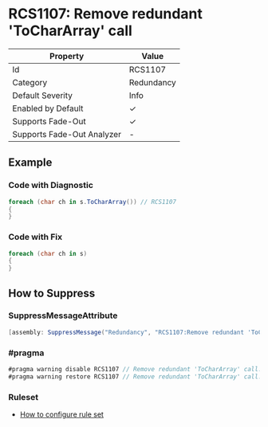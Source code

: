 # RCS1107: Remove redundant 'ToCharArray' call

| Property                    | Value      |
| --------------------------- | ---------- |
| Id                          | RCS1107    |
| Category                    | Redundancy |
| Default Severity            | Info       |
| Enabled by Default          | &#x2713;   |
| Supports Fade\-Out          | &#x2713;   |
| Supports Fade\-Out Analyzer | \-         |

## Example

### Code with Diagnostic

```csharp
foreach (char ch in s.ToCharArray()) // RCS1107
{
}
```

### Code with Fix

```csharp
foreach (char ch in s)
{
}
```

## How to Suppress

### SuppressMessageAttribute

```csharp
[assembly: SuppressMessage("Redundancy", "RCS1107:Remove redundant 'ToCharArray' call.", Justification = "<Pending>")]
```

### \#pragma

```csharp
#pragma warning disable RCS1107 // Remove redundant 'ToCharArray' call.
#pragma warning restore RCS1107 // Remove redundant 'ToCharArray' call.
```

### Ruleset

* [How to configure rule set](../HowToConfigureAnalyzers.md)
